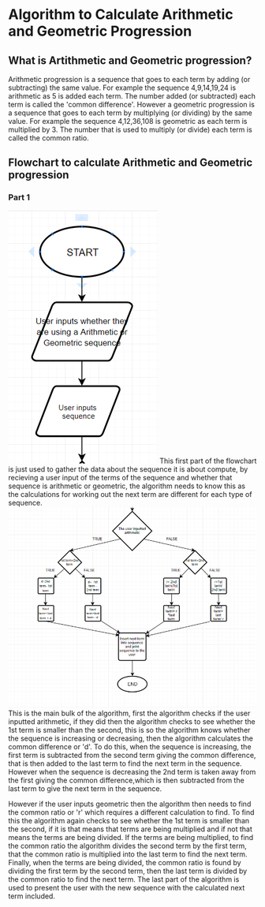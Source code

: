 # Algorithm to Calculate Arithmetic and Geometric Progression
## What is Artithmetic and Geometric progression?
Arithmetic progression is a sequence that goes to each term by adding (or subtracting) the same value. For example the sequence 4,9,14,19,24 is arithmetic as 5 is added each term. The number added (or subtracted) each term is called the 'common difference'. However a geometric progression is a sequence that goes to each term by multiplying (or dividing) by the same value. For example the sequence 4,12,36,108 is geometric as each term is multiplied by 3. The number that is used to multiply (or divide) each term is called the common ratio.
## Flowchart to calculate Arithmetic and Geometric progression
### Part 1
![FlowChart_pt1](https://github.com/SDearing/Math/blob/master/Repo%20Assets/Part%201%20sequence%20algorithm.PNG)
</d>
This first part of the flowchart is just used to gather the data about the sequence it is about compute, by recieving a user input of the terms of the sequence and whether that sequence is arithmetic or geometric, the algorithm needs to know this as the calculations for working out the next term are different for each type of sequence.
![flowChart_pt2](https://github.com/SDearing/Math/blob/master/Repo%20Assets/Part%202%20sequence%20algorithm.PNG)</d>
This is the main bulk of the algorithm, first the algorithm checks if the user inputted arithmetic, if they did then the algorithm checks to see whether the 1st term is smaller than the second, this is so the algorithm knows whether the sequence is increasing or decreasing, then the algorithm calculates the common difference or 'd'. To do this, when the sequence is increasing, the first term is subtracted from the second term giving the common difference, that is then added to the last term to find the next term in the sequence. However when the sequence is decreasing the 2nd term is taken away from the first giving the common difference,which is then subtracted from the last term to give the next term in the sequence.

However if the user inputs geometric then the algorithm then needs to find the common ratio or 'r' which requires a different calculation to find. To find this the algorithm again checks to see whether the 1st term is smaller than the second, if it is that means that terms are being multiplied and if not that means the terms are being divided. If the terms are being multiplied, to find the common ratio the algorithm divides the second term by the first term, that the common ratio is multiplied into the last term to find the next term. Finally, when the terms are being divided, the common ratio is found by dividing the first term by the second term, then the last term is divided by the common ratio to find the next term. The last part of the algorithm is used to present the user with the new sequence with the calculated next term included.
